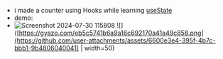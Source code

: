 * i made a counter using Hooks while learning [useState](https://www.w3schools.com/react/react_usestate.asp)
* demo:
* ![Screenshot 2024-07-30 115808](https://github.com/user-attachments/assets/6600e3e4-395f-4b7c-bbb1-9b4806040041)
  		![]([https://gyazo.com/eb5c5741b6a9a16c692170a41a49c858.png](https://github.com/user-attachments/assets/6600e3e4-395f-4b7c-bbb1-9b4806040041) | width=50)

